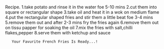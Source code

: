 Recipe.
1.take potato and rinse it in the water foe 5-10 mins
2.cut them into square or rectangular shape
3.take oil and heat it in a wok on medium flame
4.put the rectangular shaped fries and stir them a little beat foe 3-4 mins
5.remove them out and after 2-3 mins fry the fries again
6.remove them out on tissu papper for soaking the oil
7.mix the fries with salt,chilli flakes,pepper
8.serve them with ketchup and sauce
       
       Your Favurite French Fries Is Ready...!